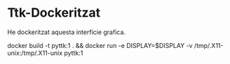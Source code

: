 # Ttk-Dockeritzat

He dockeritzat aquesta interficie grafica.

docker build -t pyttk:1 . && docker run -e DISPLAY=$DISPLAY -v /tmp/.X11-unix:/tmp/.X11-unix pyttk:1

